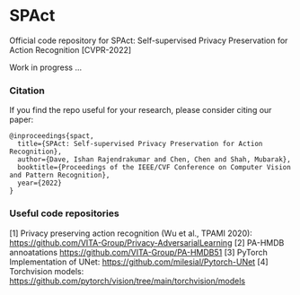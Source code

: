 # SPAct
Official code repository for SPAct: Self-supervised Privacy Preservation for Action Recognition [CVPR-2022]

Work in progress ...

### Citation

If you find the repo useful for your research, please consider citing our paper: 
```
@inproceedings{spact,
  title={SPAct: Self-supervised Privacy Preservation for Action Recognition},
  author={Dave, Ishan Rajendrakumar and Chen, Chen and Shah, Mubarak},
  booktitle={Proceedings of the IEEE/CVF Conference on Computer Vision and Pattern Recognition},
  year={2022}
}
```
### Useful code repositories

[1] Privacy preserving action recognition (Wu et al., TPAMI 2020): https://github.com/VITA-Group/Privacy-AdversarialLearning
[2] PA-HMDB annoatations https://github.com/VITA-Group/PA-HMDB51
[3] PyTorch Implementation of UNet: https://github.com/milesial/Pytorch-UNet
[4] Torchvision models: https://github.com/pytorch/vision/tree/main/torchvision/models
